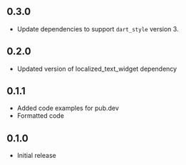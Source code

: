 ## 0.3.0
- Update dependencies to support `dart_style` version 3.

## 0.2.0
- Updated version of localized_text_widget dependency 

## 0.1.1
- Added code examples for pub.dev
- Formatted code

## 0.1.0
- Initial release
